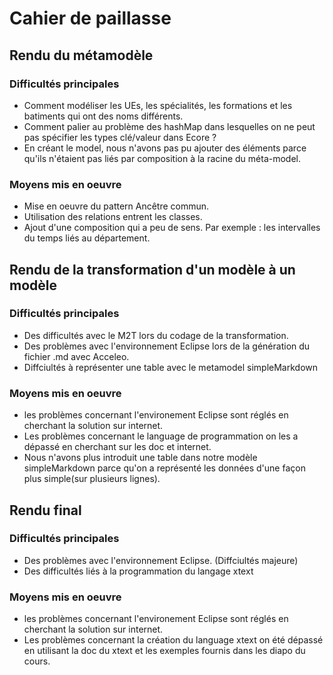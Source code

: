 # Cahier de paillasse

## Rendu du métamodèle 
### Difficultés principales
- Comment modéliser les UEs, les spécialités, les formations et les batiments qui ont des noms différents.
- Comment palier au problème des hashMap dans lesquelles on ne peut pas spécifier les types clé/valeur dans Ecore ?
- En créant le model, nous n'avons pas pu ajouter des éléments parce qu'ils n'étaient pas liés par composition à la racine du méta-model.


### Moyens mis en oeuvre
* Mise en oeuvre du pattern Ancêtre commun.
* Utilisation des relations entrent les classes.
* Ajout d'une composition qui a peu de sens. Par exemple : les intervalles du temps liés au département. 

## Rendu de la transformation d'un modèle à un modèle
### Difficultés principales
- Des difficultés avec le M2T lors du codage de la transformation.
- Des problèmes avec l'environnement Eclipse lors de la génération du fichier .md avec Acceleo.
- Diffciultés à représenter une table avec le metamodel simpleMarkdown

### Moyens mis en oeuvre
* les problèmes concernant l'environement Eclipse sont réglés en cherchant la solution sur internet.
* Les problèmes concernant le language de programmation on les a dépassé en cherchant sur les doc et internet.
* Nous n'avons plus introduit une table dans notre modèle simpleMarkdown parce qu'on a représenté les données d'une façon plus simple(sur plusieurs lignes). 

## Rendu final
### Difficultés principales
- Des problèmes avec l'environnement Eclipse. (Diffciultés majeure)
- Des difficultés liés à la programmation du langage xtext

### Moyens mis en oeuvre
* les problèmes concernant l'environement Eclipse sont réglés en cherchant la solution sur internet.
* Les problèmes concernant la création du language xtext on été dépassé en utilisant la doc du xtext et les exemples fournis dans les diapo du cours.

